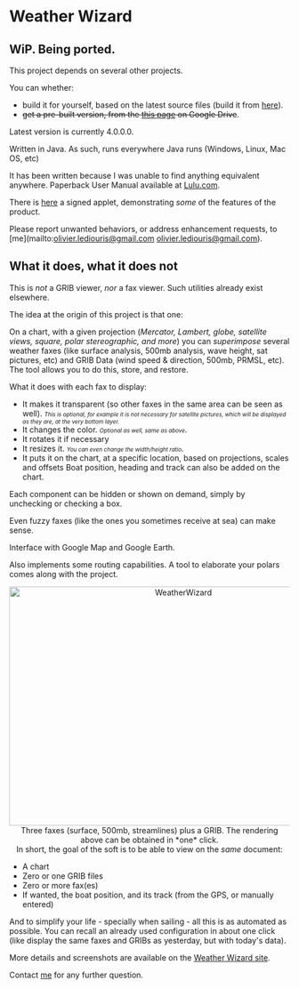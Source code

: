 # Weather Wizard

## WiP. Being ported.

This project depends on several other projects. 

You can whether:
- build it for yourself, based on the latest source files (build it from [here](https://github.com/OlivierLD/oliv-soft-project-builder/)).
- <strike>get a pre-built version, from the [this page](https://drive.google.com/open?id=0B1OXF1qWHj9mZFZxUkV1cUZFblk&authuser=0) on Google Drive</strike>.

Latest version is currently 4.0.0.0.

Written in Java. As such, runs everywhere Java runs (Windows, Linux, Mac OS, etc)

It has been written because I was unable to find anything equivalent anywhere.
Paperback User Manual available at [Lulu.com](http://www.lulu.com/shop/olivier-le-diouris/weather-wizard-user-manual/paperback/product-20064234.html).

There is [here](http://donpedro.lediouris.net/weather/applet/chartapplet.html) a signed applet, demonstrating <i>some</i> of the features of the product.

Please report unwanted behaviors, or address enhancement requests, to [me](mailto:olivier.lediouris@gmail.com olivier.lediouris@gmail.com).

## What it does, what it does not
This is *not* a GRIB viewer, *nor* a fax viewer. Such utilities already exist elsewhere.

The idea at the origin of this project is that one:

On a chart, with a given projection (*Mercator, Lambert, globe, satellite views, square, polar stereographic, and more*) you can *_superimpose_* several weather faxes (like surface analysis, 500mb analysis, wave height, sat pictures, etc) and GRIB Data (wind speed & direction, 500mb, PRMSL, etc).
The tool allows you to do this, store, and restore.

What it does with each fax to display:
- It makes it transparent (so other faxes in the same area can be seen as well). _<font size="-3">This is optional, for example it is not necessary for satellite pictures, which will be displayed as they are, at the very bottom layer.</font>_
- It changes the color. _<font size="-3">Optional as well, same as above</font>._
- It rotates it if necessary
- It resizes it. _<font size="-3">You can even change the width/height ratio</font>._
- It puts it on the chart, at a specific location, based on projections, scales and offsets
Boat position, heading and track can also be added on the chart.

Each component can be hidden or shown on demand, simply by unchecking or checking a box.

Even fuzzy faxes (like the ones you sometimes receive at sea) can make sense.

Interface with Google Map and Google Earth.

Also implements some routing capabilities. A tool to elaborate your polars comes along with the project.
<p align="center">
  <img src="http://weather.lediouris.net/wizard/01.png" width="610" height="430" alt="WeatherWizard"/>
  <br/>
  Three faxes (surface, 500mb, streamlines) plus a GRIB. The rendering above can be obtained in *one* click.
<br/>
In short, the goal of the soft is to be able to view on the <i>same</i> document:
<ul>
  <li type="disc">A chart</li>
  <li type="disc">Zero or one GRIB files</li>
  <li type="disc">Zero or more fax(es)</li>
  <li type="disc">If wanted, the boat position, and its track (from the GPS, or manually entered)</li>
</ul>
And to simplify your life - specially when sailing - all this is as automated as possible. You can recall an already used configuration in about one click (like display the same faxes and GRIBs as yesterday, but with today's data).

More details and screenshots are available on the [Weather Wizard site](http://weather.lediouris.net).

Contact [me](mailto:olivier.lediouris@gmail.com?cc=olivier@lediouris.net&subject=Weather+Wizard) for any further question.
